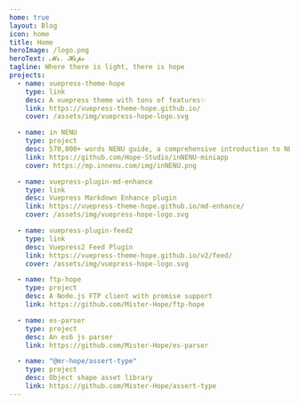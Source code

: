 ```yaml
---
home: true
layout: Blog
icon: home
title: Home
heroImage: /logo.png
heroText: 𝓜𝓻. 𝓗𝓸𝓹𝓮
tagline: Where there is light, there is hope
projects:
  - name: vuepress-theme-hope
    type: link
    desc: A vuepress theme with tons of features✨
    link: https://vuepress-theme-hope.github.io/
    cover: /assets/img/vuepress-hope-logo.svg

  - name: in NENU
    type: project
    desc: 570,000+ words NENU guide, a comprehensive introduction to NENU life, the best admission guide for NENU freshmen❤
    link: https://github.com/Hope-Studio/inNENU-miniapp
    cover: https://mp.innenu.com/img/inNENU.png

  - name: vuepress-plugin-md-enhance
    type: link
    desc: Vuepress Markdown Enhance plugin
    link: https://vuepress-theme-hope.github.io/md-enhance/
    cover: /assets/img/vuepress-hope-logo.svg

  - name: vuepress-plugin-feed2
    type: link
    desc: Vuepress2 Feed Plugin
    link: https://vuepress-theme-hope.github.io/v2/feed/
    cover: /assets/img/vuepress-hope-logo.svg

  - name: ftp-hope
    type: project
    desc: A Node.js FTP client with promise support
    link: https://github.com/Mister-Hope/ftp-hope

  - name: es-parser
    type: project
    desc: An es6 js parser
    link: https://github.com/Mister-Hope/es-parser

  - name: "@mr-hope/assert-type"
    type: project
    desc: Object shape asset library
    link: https://github.com/Mister-Hope/assert-type
---
```


